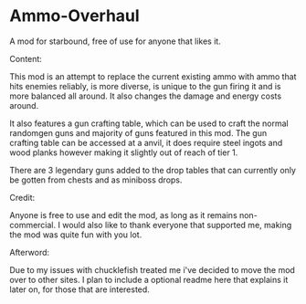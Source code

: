Ammo-Overhaul
=============

A mod for starbound, free of use for anyone that likes it.


Content:

This mod is an attempt to replace the current existing ammo with ammo that hits enemies reliably, is more diverse, is unique to the gun firing it and is more balanced all around.
It also changes the damage and energy costs around.

It also features a gun crafting table, which can be used to craft the normal randomgen guns and majority of guns featured in this mod.
The gun crafting table can be accessed at a anvil, it does require steel ingots and wood planks however making it slightly out of reach of tier 1.

There are 3 legendary guns added to the drop tables that can currently only be gotten from chests and as miniboss drops.


Credit:

Anyone is free to use and edit the mod, as long as it remains non-commercial.
I would also like to thank everyone that supported me, making the mod was quite fun with you lot.

Afterword:

Due to my issues with chucklefish treated me i've decided to move the mod over to other sites.
I plan to include a optional readme here that explains it later on, for those that are interested.
